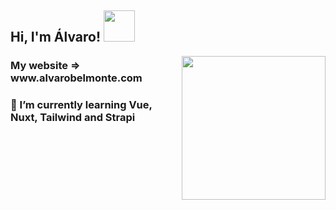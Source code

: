 <h2> Hi, I'm Álvaro! <img src="https://media.giphy.com/media/K08z0ek0YyTmw/giphy.gif" width="50"></h2>
<img align='right' src="https://media.giphy.com/media/l41lUJ1YoZB1lHVPG/giphy.gif" width="230">

<h3> My website => www.alvarobelmonte.com</h3>
<h3>🌱 I’m currently learning Vue, Nuxt, Tailwind and Strapi</h3>





<!--
**alvarobelmonte/alvarobelmonte** is a ✨ _special_ ✨ repository because its `README.md` (this file) appears on your GitHub profile.

### Hi there 👋
- My website => www.alvarobelmonte.com
- 🌱 I’m currently learning Vue, Nuxt, Tailwind and Strapi

Here are some ideas to get you started:

- 🔭 I’m currently working on ...
- 🌱 I’m currently learning ...
- 👯 I’m looking to collaborate on ...
- 🤔 I’m looking for help with ...
- 💬 Ask me about ...
- 📫 How to reach me: ...
- 😄 Pronouns: ...
- ⚡ Fun fact: ...
-->
